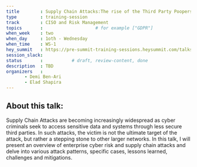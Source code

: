 ```yaml
---
title        : Supply Chain Attacks:The rise of the Third Party Poopers
type         : training-session
track        : CISO and Risk Management
topics       :                    # for example ["GDPR"]
when_week    : two
when_day     : 1oth - Wednesday
when_time    : WS-1
hey_summit   : https://pre-summit-training-sessions.heysummit.com/talks/supply-chain-attacks-the-rise-of-the-third-party-poopers/
session_slack:
status       :           # draft, review-content, done
description  : TBD
organizers   : 
       - Demi Ben-Ari 
       - Elad Shapira
---
```

## About this talk:

Supply Chain Attacks are becoming increasingly widespread as cyber criminals seek to access sensitive data and systems through less secure third parties. In such attacks, the victim is not the ultimate target of the attack, but rather a stepping stone to other larger networks. In this talk, I will present an overview of enterprise cyber risk and supply chain attacks and delve into various attack patterns, specific cases, lessons learned, challenges and mitigations.